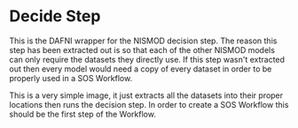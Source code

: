 # Decide Step

This is the DAFNI wrapper for the NISMOD decision step. The reason this step has been
extracted out is so that each of the other NISMOD models can only require the datasets
they directly use. If this step wasn't extracted out then every model would need a copy
of every dataset in order to be properly used in a SOS Workflow.

This is a very simple image, it just extracts all the datasets into their proper
locations then runs the decision step. In order to create a SOS Workflow this should be
the first step of the Workflow.
